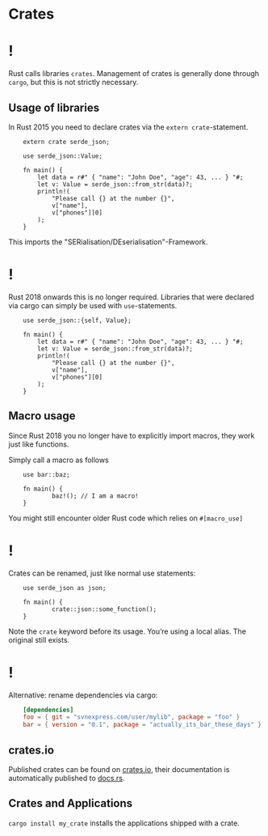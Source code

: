 # Crates

!
=

Rust calls libraries `crates`. Management of crates is generally done
through `cargo`, but this is not strictly necessary.

Usage of libraries
----

In Rust 2015 you need to declare crates via the
`extern crate`-statement.

```rust,ignore
    extern crate serde_json;

    use serde_json::Value;

    fn main() {
        let data = r#" { "name": "John Doe", "age": 43, ... } "#;
        let v: Value = serde_json::from_str(data)?;
        println!(
            "Please call {} at the number {}",
            v["name"],
            v["phones"][0]
        );
    }
```
This imports the "SERialisation/DEserialisation"-Framework.

!
=

Rust 2018 onwards this is no longer required. Libraries that were
declared via cargo can simply be used with `use`-statements.
```rust,ignore
    use serde_json::{self, Value};

    fn main() {
        let data = r#" { "name": "John Doe", "age": 43, ... } "#;
        let v: Value = serde_json::from_str(data)?;
        println!(
            "Please call {} at the number {}",
            v["name"],
            v["phones"][0]
        );
    }
```
Macro usage
----

Since Rust 2018 you no longer have to explicitly import macros, they
work just like functions.

Simply call a macro as follows
```rust,ignore
    use bar::baz;

    fn main() {
            baz!(); // I am a macro!
    }
```
You might still encounter older Rust code which relies on `#[macro_use]`

!
=

Crates can be renamed, just like normal use statements:
```rust,ignore
    use serde_json as json;

    fn main() {
            crate::json::some_function();
    }
```
Note the `crate` keyword before its usage. You’re using a local alias.
The original still exists.

!
=

Alternative: rename dependencies via cargo:
```toml
    [dependencies]
    foo = { git = "svnexpress.com/user/mylib", package = "foo" }
    bar = { version = "0.1", package = "actually_its_bar_these_days" }
```
crates.io
----

Published crates can be found on [crates.io](https://crates.io), their
documentation is automatically published to [docs.rs](https://docs.rs).

Crates and Applications
----

`cargo install my_crate` installs the applications shipped with a crate.
